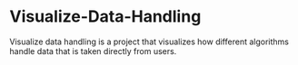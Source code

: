 # Visualize-Data-Handling 
Visualize data handling is a project that visualizes how different algorithms handle data that is taken directly from users.
